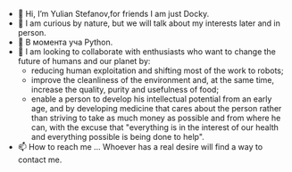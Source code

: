 - 👋   Hi, I’m Yulian Stefanov,for friends I am just Docky.
- 👀   I am curious by nature, but we will talk about my interests later and in person.
- 🌱   В момента уча Python.
- 💞️   I am looking to collaborate with enthusiasts who want to change the future of humans and our planet by: 
   -   reducing human exploitation and shifting most of the work to robots; 
   -   improve the cleanliness of the environment and, at the same time, increase the quality, purity and usefulness of food; 
   -   enable a person to develop his intellectual potential from an early age, and by developing medicine that cares about the person 
   rather than striving to take as much money as possible and from where he can, with the excuse that 
   "everything is in the interest of our health and everything possible is being done to help".
-  📫  How to reach me ...  Whoever has a real desire will find a way to contact me.

<!---
mrDocky/mrDocky is a ✨ special ✨ repository because its `README.md` (this file) appears on your GitHub profile.
You can click the Preview link to take a look at your changes.
--->
